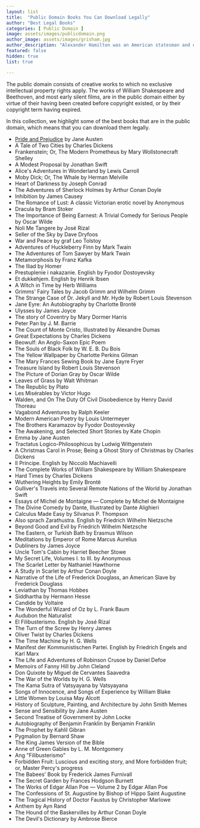 ```yaml
---
layout: list
title:  "Public Domain Books You Can Download Legally"
author: "Best Legal Books"
categories: [ Public Domain ]
image: assets/images/publicdomain.png
author_image: assets/images/grisham.jpg
author_description: "Alexander Hamilton was an American statesman and one of the Founding Fathers of the United States. He was an influential interpreter and promoter of the U.S. Constitution, as well as the founder of the nation's financial system, the Federalist Party, the United States Coast Guard, and the New York Post newspaper."
featured: false
hidden: true
list: true

---
```


The public domain consists of creative works to which no exclusive intellectual property rights apply. The works of William Shakespeare and Beethoven, and most early silent films, are in the public domain either by virtue of their having been created before copyright existed, or by their copyright term having expired. 

In this collection, we highlight some of the best books that are in the public domain, which means that you can download them legally.

* [Pride and Prejudice](/pride-and-prejudice/) by Jane Austen
* A Tale of Two Cities by Charles Dickens
* Frankenstein; Or, The Modern Prometheus by Mary Wollstonecraft Shelley
* A Modest Proposal by Jonathan Swift
* Alice's Adventures in Wonderland by Lewis Carroll
* Moby Dick; Or, The Whale by Herman Melville
* Heart of Darkness by Joseph Conrad
* The Adventures of Sherlock Holmes by Arthur Conan Doyle
* Inhibition by James Causey
* The Romance of Lust: A classic Victorian erotic novel by Anonymous
* Dracula by Bram Stoker
* The Importance of Being Earnest: A Trivial Comedy for Serious People by Oscar Wilde
* Noli Me Tangere by José Rizal
* Seller of the Sky by Dave Dryfoos
* War and Peace by graf Leo Tolstoy
* Adventures of Huckleberry Finn by Mark Twain
* The Adventures of Tom Sawyer by Mark Twain
* Metamorphosis by Franz Kafka
* The Iliad by Homer
* Prestuplenie i nakazanie. English by Fyodor Dostoyevsky
* Et dukkehjem. English by Henrik Ibsen
* A Witch in Time by Herb Williams
* Grimms' Fairy Tales by Jacob Grimm and Wilhelm Grimm
* The Strange Case of Dr. Jekyll and Mr. Hyde by Robert Louis Stevenson
* Jane Eyre: An Autobiography by Charlotte Brontë
* Ulysses by James Joyce
* The story of Coventry by Mary Dormer Harris
* Peter Pan by J. M. Barrie
* The Count of Monte Cristo, Illustrated by Alexandre Dumas
* Great Expectations by Charles Dickens
* Beowulf: An Anglo-Saxon Epic Poem
* The Souls of Black Folk by W. E. B. Du Bois
* The Yellow Wallpaper by Charlotte Perkins Gilman
* The Mary Frances Sewing Book by Jane Eayre Fryer
* Treasure Island by Robert Louis Stevenson
* The Picture of Dorian Gray by Oscar Wilde
* Leaves of Grass by Walt Whitman
* The Republic by Plato
* Les Misérables by Victor Hugo
* Walden, and On The Duty Of Civil Disobedience by Henry David Thoreau
* Vagabond Adventures by Ralph Keeler
* Modern American Poetry by Louis Untermeyer
* The Brothers Karamazov by Fyodor Dostoyevsky
* The Awakening, and Selected Short Stories by Kate Chopin
* Emma by Jane Austen
* Tractatus Logico-Philosophicus by Ludwig Wittgenstein
* A Christmas Carol in Prose; Being a Ghost Story of Christmas by Charles Dickens
* Il Principe. English by Niccolò Machiavelli
* The Complete Works of William Shakespeare by William Shakespeare
* Hard Times by Charles Dickens
* Wuthering Heights by Emily Brontë
* Gulliver's Travels into Several Remote Nations of the World by Jonathan Swift
* Essays of Michel de Montaigne — Complete by Michel de Montaigne
* The Divine Comedy by Dante, Illustrated by Dante Alighieri
* Calculus Made Easy by Silvanus P. Thompson
* Also sprach Zarathustra. English by Friedrich Wilhelm Nietzsche
* Beyond Good and Evil by Friedrich Wilhelm Nietzsche
* The Eastern, or Turkish Bath by Erasmus Wilson
* Meditations by Emperor of Rome Marcus Aurelius
* Dubliners by James Joyce
* Uncle Tom's Cabin by Harriet Beecher Stowe
* My Secret Life, Volumes I. to III. by Anonymous
* The Scarlet Letter by Nathaniel Hawthorne
* A Study in Scarlet by Arthur Conan Doyle
* Narrative of the Life of Frederick Douglass, an American Slave by Frederick Douglass
* Leviathan by Thomas Hobbes
* Siddhartha by Hermann Hesse
* Candide by Voltaire
* The Wonderful Wizard of Oz by L. Frank Baum
* Audubon the Naturalist
* El Filibusterismo. English by José Rizal
* The Turn of the Screw by Henry James
* Oliver Twist by Charles Dickens
* The Time Machine by H. G. Wells
* Manifest der Kommunistischen Partei. English by Friedrich Engels and Karl Marx
* The Life and Adventures of Robinson Crusoe by Daniel Defoe
* Memoirs of Fanny Hill by John Cleland
* Don Quixote by Miguel de Cervantes Saavedra
* The War of the Worlds by H. G. Wells
* The Kama Sutra of Vatsyayana by Vatsyayana
* Songs of Innocence, and Songs of Experience by William Blake
* Little Women by Louisa May Alcott
* History of Sculpture, Painting, and Architecture by John Smith Memes
* Sense and Sensibility by Jane Austen
* Second Treatise of Government by John Locke
* Autobiography of Benjamin Franklin by Benjamin Franklin
* The Prophet by Kahlil Gibran
* Pygmalion by Bernard Shaw
* The King James Version of the Bible
* Anne of Green Gables by L. M. Montgomery
* Ang "Filibusterismo"
* Forbidden Fruit: Luscious and exciting story, and More forbidden fruit; or, Master Percy's progress
* The Babees' Book by Frederick James Furnivall
* The Secret Garden by Frances Hodgson Burnett
* The Works of Edgar Allan Poe — Volume 2 by Edgar Allan Poe
* The Confessions of St. Augustine by Bishop of Hippo Saint Augustine
* The Tragical History of Doctor Faustus by Christopher Marlowe
* Anthem by Ayn Rand
* The Hound of the Baskervilles by Arthur Conan Doyle
* The Devil's Dictionary by Ambrose Bierce